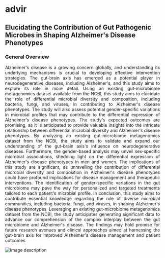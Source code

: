 # advir
## Elucidating the Contribution of Gut Pathogenic Microbes in Shaping Alzheimer's Disease Phenotypes 

### General Overview

<p align="justify"> Alzheimer's disease is a growing concern globally, and understanding its underlying mechanisms is crucial to developing effective intervention strategies. The gut-brain axis has emerged as a potential player in neurodegenerative diseases, including Alzheimer's, and this study aims to explore its role in more detail.
Using an existing gut-microbiome metagenomics dataset available from the NCBI, this study aims to elucidate the role of differential microbial diversity and composition, including bacteria, fungi, and viruses, in contributing to Alzheimer's disease phenotypes. The study will also assess potential gender-specific variations in microbial profiles that may contribute to the differential expression of Alzheimer's disease phenotypes.
The study's expected outcomes are promising, as it is anticipated to provide valuable insights into the intricate relationship between differential microbial diversity and Alzheimer's disease phenotypes. By analyzing an existing gut-microbiome metagenomics dataset from the NCBI, the study aims to validate and expand our understanding of the gut-brain axis's influence on neurodegenerative diseases. Furthermore, the gender-based analysis may unveil sex-specific microbial associations, shedding light on the differential expression of Alzheimer's disease phenotypes in men and women.
The implications of this study are significant, as unravelling the contribution of differential microbial diversity and composition in Alzheimer's disease phenotypes could have profound implications for disease management and therapeutic interventions. The identification of gender-specific variations in the gut microbiome may pave the way for personalized and targeted treatments tailored to each patient's microbial profile.
In conclusion, this study aims to contribute essential knowledge regarding the role of diverse microbial communities, including bacteria, fungi, and viruses, in shaping Alzheimer's disease phenotypes. Leveraging an existing gut-microbiome metagenomics dataset from the NCBI, the study anticipates generating significant data to advance our comprehension of the complex interplay between the gut microbiome and Alzheimer's disease. The findings may hold promise for future research avenues and clinical approaches aimed at harnessing the gut-brain axis for improved Alzheimer's disease management and patient outcomes.  </p> 


![Image description](advir/figures/Data.Retreival.Workflow.svg) 

